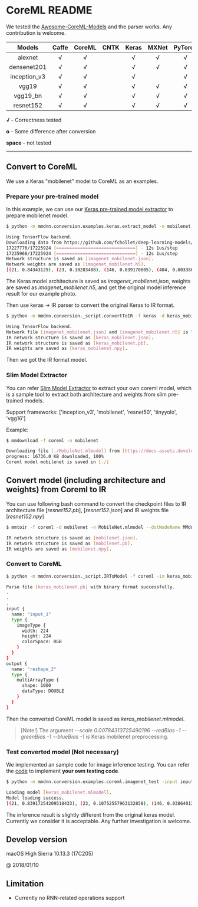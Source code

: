 # CoreML README


We tested the [Awesome-CoreML-Models](https://github.com/likedan/Awesome-CoreML-Models) and the parser works. Any contribution is welcome.

Models                   | Caffe | CoreML | CNTK | Keras | MXNet | PyTorch | TensorFlow| Onnx
:-----------------------:|:-----:|:------:|:----:|:-----:|:-----:|:-------:|:------:|:------:|
alexnet                  |   √   |   √    |      |   √   |   √   |    √    | √       | √
densenet201              |   √   |   √    |      |   √   |   √   |    √    | √       | √
inception_v3             |   √   |   √    |      |   √   |       |    √    | √       | √
vgg19                    |   √   |   √    |      |   √   |   √   |    √    | √       | √
vgg19_bn                 |   √   |   √    |      |   √   |   √   |    √    | √       | √
resnet152                |   √   |   √    |      |   √   |   √   |    √    | √       | √


**√** - Correctness tested

**o** - Some difference after conversion

**space** - not tested

---

## Convert to CoreML

We use a Keras "mobilenet" model to CoreML as an examples.

### Prepare your pre-trained model

In this example, we can use our [Keras pre-trained model extractor](https://github.com/Microsoft/MMdnn/blob/master/mmdnn/conversion/examples/keras/extract_model.py) to prepare mobilenet model.

```bash
$ python -m mmdnn.conversion.examples.keras.extract_model -n mobilenet -i mmdnn/conversion/examples/data/seagull.jpg

Using TensorFlow backend.
Downloading data from https://github.com/fchollet/deep-learning-models/releases/download/v0.6/mobilenet_1_0_224_tf.h5
17227776/17225924 [==============================] - 12s 1us/step
17235968/17225924 [==============================] - 12s 1us/step
Network structure is saved as [imagenet_mobilenet.json].
Network weights are saved as [imagenet_mobilenet.h5].
[(21, 0.84343129), (23, 0.10283408), (146, 0.039170805), (404, 0.0033809284), (144, 0.0026779801)]
```

The Keras model architecture is saved as *imagenet_mobilenet.json*, weights are saved as *imagenet_mobilenet.h5*, and get the original model inference result for our example photo.

Then use keras -> IR parser to convert the original Keras to IR format.

```bash
$ python -m mmdnn.conversion._script.convertToIR -f keras -d keras_mobilenet -n imagenet_mobilenet.json -w imagenet_mobilenet.h5

Using TensorFlow backend.
Network file [imagenet_mobilenet.json] and [imagenet_mobilenet.h5] is loaded successfully.
IR network structure is saved as [keras_mobilenet.json].
IR network structure is saved as [keras_mobilenet.pb].
IR weights are saved as [keras_mobilenet.npy].
```

Then we got the IR format model.

### Slim Model Extractor

You can refer [Slim Model Extractor](https://github.com/Microsoft/MMdnn/blob/master/mmdnn/conversion/examples/coreml/extractor.py) to extract your own coreml model, which is a sample tool to extract both architecture and weights from slim pre-trained models.

Support frameworks: ['inception_v3', 'mobilenet', 'resnet50', 'tinyyolo', 'vgg16']

Example:

```bash
$ mmdownload -f coreml -n mobilenet

Downloading file [./MobileNet.mlmodel] from [https://docs-assets.developer.apple.com/coreml/models/MobileNet.mlmodel]
progress: 16736.0 KB downloaded, 100%
Coreml model mobilenet is saved in [./]
```


## Convert model (including architecture and weights) from Coreml to IR

You can use following bash command to convert the checkpoint files to IR architecture file [*resnet152.pb*], [*resnet152.json*] and IR weights file [*resnet152.npy*]

```bash
$ mmtoir -f coreml -d mobilenet -n MobileNet.mlmodel --dstNodeName MMdnn_Output

IR network structure is saved as [mobilenet.json].
IR network structure is saved as [mobilenet.pb].
IR weights are saved as [mobilenet.npy].
```

### Convert to CoreML

```bash
$ python -m mmdnn.conversion._script.IRToModel -f coreml -in keras_mobilenet.pb -iw keras_mobilenet.npy -o keras_mobilenet.mlmodel --scale 0.00784313725490196 --redBias -1 --greenBias -1 --blueBias -1

Parse file [keras_mobilenet.pb] with binary format successfully.
.
.
.
input {
  name: "input_1"
  type {
    imageType {
      width: 224
      height: 224
      colorSpace: RGB
    }
  }
}
output {
  name: "reshape_2"
  type {
    multiArrayType {
      shape: 1000
      dataType: DOUBLE
    }
  }
}
```

Then the converted CoreML model is saved as *keras_mobilenet.mlmodel*.

> [Note!] The argument *--scale 0.00784313725490196 --redBias -1 --greenBias -1 --blueBias -1* is Keras mobilenet preprocessing.

### Test converted model (Not necessary)

We implemented an sample code for image inference testing. You can refer the [code](https://github.com/Microsoft/MMdnn/blob/master/mmdnn/conversion/examples/coreml/imagenet_test.py) to implement **your own testing code**.

```bash
$ python -m mmdnn.conversion.examples.coreml.imagenet_test -input input_1 -output reshape_2 --image mmdnn/conversion/examples/data/seagull.jpg -size 224 -n keras_mobilenet.mlmodel

Loading model [keras_mobilenet.mlmodel].
Model loading success.
[(21, 0.83917254209518433), (23, 0.10752557963132858), (146, 0.038640134036540985), (404, 0.0034028184600174427), (144, 0.0027129633817821741)]
```

The inference result is slightly different from the original keras model. Currently we consider it is acceptable. Any further investigation is welcome.

## Develop version

macOS High Sierra 10.13.3 (17C205)

@ 2018/01/10

## Limitation

- Currently no RNN-related operations support